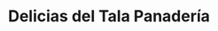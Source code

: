 ---
title: "Delicias del Tala Panadería"
url: /los-molles/delicias-del-tala-panaderia/
shop: panadería
---